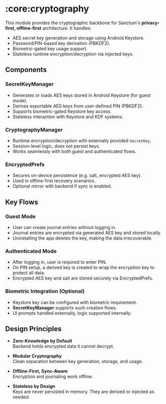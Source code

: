 # :core:cryptography

This module provides the cryptographic backbone for Sanctum's **privacy-first, offline-first**
architecture. It handles:

- AES secret key generation and storage using Android Keystore.
- Password/PIN-based key derivation (PBKDF2).
- Biometric-gated key usage support.
- Stateless runtime encryption/decryption via injected keys.

## Components

### SecretKeyManager

- Generates or loads AES keys stored in Android Keystore (for guest mode).
- Derives exportable AES keys from user-defined PIN (PBKDF2).
- Supports biometric-gated Keystore key access.
- Stateless interaction with Keystore and KDF systems.

### CryptographyManager

- Runtime encryption/decryption with externally provided `SecretKey`.
- Session-level logic, does not persist keys.
- Works seamlessly with both guest and authenticated flows.

### EncryptedPrefs

- Secures on-device persistence (e.g. salt, encrypted AES key).
- Used in offline-first recovery scenarios.
- Optional mirror with backend if sync is enabled.

## Key Flows

### Guest Mode

- User can create journal entries without logging in.
- Journal entries are encrypted via generated AES key and stored locally.
- Uninstalling the app deletes the key, making the data irrecoverable.

### Authenticated Mode

- After logging in, user is required to enter PIN.
- On PIN setup, a derived key is created to wrap the encryption key to protect all data.
- Encrypted AES key and salt are stored securely via EncryptedPrefs.

### Biometric Integration (Optional)

- Keystore key can be configured with biometric requirement.
- **SecretKeyManager** supports such creation flows.
- UI prompts handled externally, logic supported internally.

## Design Principles

- **Zero-Knowledge by Default**  
  Backend holds encrypted data it cannot decrypt.

- **Modular Cryptography**  
  Clean separation between key generation, storage, and usage.

- **Offline-First, Sync-Aware**  
  Encryption and journaling work offline.

- **Stateless by Design**  
  Keys are never persisted in memory. They are derived or injected as needed.